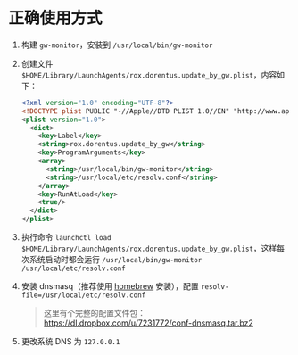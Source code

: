 正确使用方式
============

1. 构建 `gw-monitor`，安装到 `/usr/local/bin/gw-monitor`
2. 创建文件 `$HOME/Library/LaunchAgents/rox.dorentus.update_by_gw.plist`，内容如下：

    ```xml
    <?xml version="1.0" encoding="UTF-8"?>
    <!DOCTYPE plist PUBLIC "-//Apple//DTD PLIST 1.0//EN" "http://www.apple.com/DTDs/PropertyList-1.0.dtd">
    <plist version="1.0">
      <dict>
        <key>Label</key>
        <string>rox.dorentus.update_by_gw</string>
        <key>ProgramArguments</key>
        <array>
          <string>/usr/local/bin/gw-monitor</string>
          <string>/usr/local/etc/resolv.conf</string>
        </array>
        <key>RunAtLoad</key>
        <true/>
      </dict>
    </plist>
    ```

3. 执行命令 `launchctl load $HOME/Library/LaunchAgents/rox.dorentus.update_by_gw.plist`，这样每次系统启动时都会运行 `/usr/local/bin/gw-monitor /usr/local/etc/resolv.conf`

4. 安装 dnsmasq（推荐使用 [homebrew](http://mxcl.github.com/homebrew/) 安装），配置 `resolv-file=/usr/local/etc/resolv.conf`

   > 这里有个完整的配置文件包：https://dl.dropbox.com/u/7231772/conf-dnsmasq.tar.bz2

5. 更改系统 DNS 为 `127.0.0.1`
